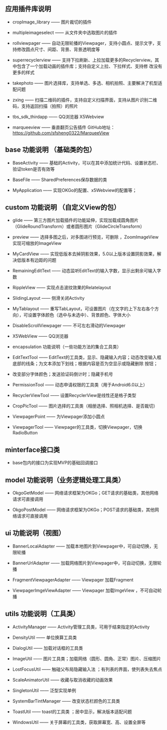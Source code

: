 

## 应用插件库说明

* cropImage_library  —— 图片裁切的插件

* multipleimageselect —— 从文件夹中选取图片的插件

* rollviewpager —— 自动无限轮播的Viewpager，支持小圆点、提示文字，支持修改圆点尺寸、间距、背景、背景透明度等

* superrecyclerview —— 支持下拉刷新、上拉加载更多的Recyclerview。其中包含了一个加载动画的插件库；支持自定义上拉、下拉样式、支持修   改没有更多的样式

* takephoto —— 图片选择库，支持单选、多选、相机拍照、主要解决了机型适配问题

* zxing —— 扫描二维码的插件，支持自定义扫描界面，支持从图片识别二维码，支持返回扫描（拍照）的照片

* tbs_sdk_thirdapp —— QQ浏览器 X5Webview

* marqueeview —— 垂直翻页公告插件  GitHub地址：https://github.com/sfsheng0322/MarqueeView

## base 功能说明 （基础类的包）

* BaseActivity —— 基础的Activity，可以在其中添加统计代码、设置状态栏、验证token是否有效等

* BaseFile —— SharedPreferences保存数据的类

* MyApplication —— 实现OKGo的配置、x5Webview的配置等；

## custom 功能说明 （自定义View的包）

* glide —— 第三方图片加载插件的功能延伸，实现加载成圆角图片（GlideRoundTransform）或者圆形图片（GlideCircleTransform）

* preview —— 选择多图之后，对多图进行预览，可删除 ，ZoomImageView实现可缩放的ImageView

* MyCardView —— 实现低版本去掉阴影效果，5.0以上版本设置阴影效果，解决低版本有边距的问题

* RemainingEditText —— 动态监听EditText的输入字数，显示出剩余可输入字数

* RippleView —— 实现点击波纹效果的Relatelayout

* SlidingLayout —— 侧滑关闭Activity

* MyTablayout —— 重写TabLayout，可设置图片（在文字的上下左右各个方向），可设置字体颜色（选中与未选中）、背景颜色、字体大小

* DisableScrollViewpager —— 不可左右滑动的Viewpager

* X5WebView —— QQ浏览器

* encapsulation 功能说明（一些功能方法的集合工具类）

* EditTextTool —— EditText的工具类，显示、隐藏输入内容；动态改变输入框底部的线条；为文本添加下划线；根据内容是否为空显示或隐藏删除   按钮；
* 改变部分字体颜色；发送验证码倒计时；隐藏手机号

* PermissionTool —— 动态申请权限的工具类（用于Android6.0以上）

* RecyclerViewTool —— 设置RecyclerView是线性还是格子类型

* CropPicTool —— 图片选择的工具类（相册选择、照相机选择、是否裁切）

* ViewpagerPoint —— 为Viewpager添加小圆点

* ViewpagerTool —— Viewpager的工具类，切换Viewpager，切换RadioButton

## minterface接口类

*  base包内的接口为实现MVP的基础回调接口

## model 功能说明（业务逻辑处理工具类）

* OkgoGetModel —— 网络请求框架为OKGo；GET请求的基础类，其他网络请求可直接调用

* OkgoPostModel —— 网络请求框架为OKGo；POST请求的基础类，其他网络请求可直接调用

## ui 功能说明（视图）

* BannerLocalAdapter —— 加载本地图片到Viewpager中，可自动切换，无限轮播

* BannerUrlAdapter —— 加载网络图片到Viewpager中，可自动切换，无限轮播

* FragmentViewpagerAdapter —— Viewpager 加载Fragment

* ViewpagerImgeViewAdapter —— Viewpager 加载ImgeView ，不可自动轮播

## utils 功能说明（工具类）

* ActivityManager —— Activity管理工具类，可用于结束指定的Activity

* DensityUtil  —— 单位换算工具类

* DialogUtil —— 加载对话框的工具类

* ImageUtil —— 图片工具类；加载网络（圆形、圆角、正常）图片、压缩图片

* LostFocusUtil —— 触碰父布局隐藏输入法 ；有列表的界面，使列表失去焦点

* ScaleAnimatorUtil —— 收藏与取消收藏的动画效果

* SingletonUtil —— 泛型实现单例

* SystemBarTintManager —— 改变状态栏颜色的工具类

* ToastUtil —— toast的工具类 ；居中显示，解决版本适配问题

* WindowsUtil —— 关于屏幕的工具类，获取屏幕宽、高、设置全屏等

